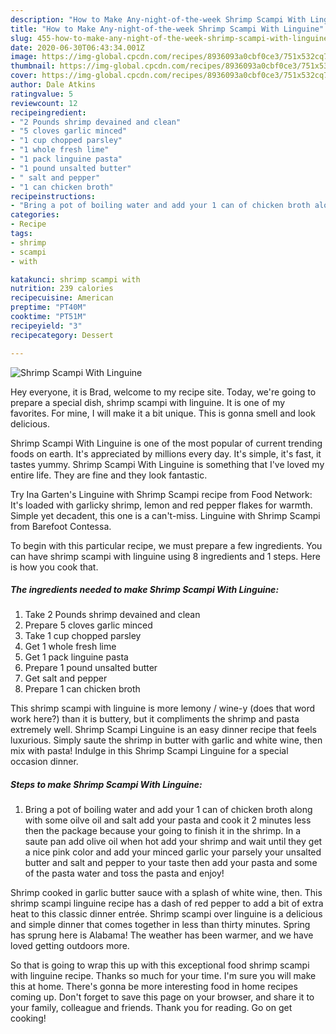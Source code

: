 ```yaml
---
description: "How to Make Any-night-of-the-week Shrimp Scampi With Linguine"
title: "How to Make Any-night-of-the-week Shrimp Scampi With Linguine"
slug: 455-how-to-make-any-night-of-the-week-shrimp-scampi-with-linguine
date: 2020-06-30T06:43:34.001Z
image: https://img-global.cpcdn.com/recipes/8936093a0cbf0ce3/751x532cq70/shrimp-scampi-with-linguine-recipe-main-photo.jpg
thumbnail: https://img-global.cpcdn.com/recipes/8936093a0cbf0ce3/751x532cq70/shrimp-scampi-with-linguine-recipe-main-photo.jpg
cover: https://img-global.cpcdn.com/recipes/8936093a0cbf0ce3/751x532cq70/shrimp-scampi-with-linguine-recipe-main-photo.jpg
author: Dale Atkins
ratingvalue: 5
reviewcount: 12
recipeingredient:
- "2 Pounds shrimp devained and clean"
- "5 cloves garlic minced"
- "1 cup chopped parsley"
- "1 whole fresh lime"
- "1 pack linguine pasta"
- "1 pound unsalted butter"
- " salt and pepper"
- "1 can chicken broth"
recipeinstructions:
- "Bring a pot of boiling water and add your 1 can of chicken broth along with some oilve oil and salt add your pasta and cook it 2 minutes less then the package because your going to finish it in the shrimp. In a saute pan add olive oil when hot add your shrimp and wait until they get a nice pink color and add your minced garlic your parsely your unsalted butter and salt and pepper to your taste then add your pasta and some of the pasta water and toss the pasta and enjoy!"
categories:
- Recipe
tags:
- shrimp
- scampi
- with

katakunci: shrimp scampi with 
nutrition: 239 calories
recipecuisine: American
preptime: "PT40M"
cooktime: "PT51M"
recipeyield: "3"
recipecategory: Dessert

---
```



![Shrimp Scampi With Linguine](https://img-global.cpcdn.com/recipes/8936093a0cbf0ce3/751x532cq70/shrimp-scampi-with-linguine-recipe-main-photo.jpg)

Hey everyone, it is Brad, welcome to my recipe site. Today, we're going to prepare a special dish, shrimp scampi with linguine. It is one of my favorites. For mine, I will make it a bit unique. This is gonna smell and look delicious.

Shrimp Scampi With Linguine is one of the most popular of current trending foods on earth. It's appreciated by millions every day. It's simple, it's fast, it tastes yummy. Shrimp Scampi With Linguine is something that I've loved my entire life. They are fine and they look fantastic.

Try Ina Garten&#39;s Linguine with Shrimp Scampi recipe from Food Network: It&#39;s loaded with garlicky shrimp, lemon and red pepper flakes for warmth. Simple yet decadent, this one is a can&#39;t-miss. Linguine with Shrimp Scampi from Barefoot Contessa.


To begin with this particular recipe, we must prepare a few ingredients. You can have shrimp scampi with linguine using 8 ingredients and 1 steps. Here is how you cook that.

<!--inarticleads1-->

##### The ingredients needed to make Shrimp Scampi With Linguine:

1. Take 2 Pounds shrimp devained and clean
1. Prepare 5 cloves garlic minced
1. Take 1 cup chopped parsley
1. Get 1 whole fresh lime
1. Get 1 pack linguine pasta
1. Prepare 1 pound unsalted butter
1. Get  salt and pepper
1. Prepare 1 can chicken broth


This shrimp scampi with linguine is more lemony / wine-y (does that word work here?) than it is buttery, but it compliments the shrimp and pasta extremely well. Shrimp Scampi Linguine is an easy dinner recipe that feels luxurious. Simply saute the shrimp in butter with garlic and white wine, then mix with pasta! Indulge in this Shrimp Scampi Linguine for a special occasion dinner. 

<!--inarticleads2-->

##### Steps to make Shrimp Scampi With Linguine:

1. Bring a pot of boiling water and add your 1 can of chicken broth along with some oilve oil and salt add your pasta and cook it 2 minutes less then the package because your going to finish it in the shrimp. In a saute pan add olive oil when hot add your shrimp and wait until they get a nice pink color and add your minced garlic your parsely your unsalted butter and salt and pepper to your taste then add your pasta and some of the pasta water and toss the pasta and enjoy!


Shrimp cooked in garlic butter sauce with a splash of white wine, then. This shrimp scampi linguine recipe has a dash of red pepper to add a bit of extra heat to this classic dinner entrée. Shrimp scampi over linguine is a delicious and simple dinner that comes together in less than thirty minutes. Spring has sprung here is Alabama! The weather has been warmer, and we have loved getting outdoors more. 

So that is going to wrap this up with this exceptional food shrimp scampi with linguine recipe. Thanks so much for your time. I'm sure you will make this at home. There's gonna be more interesting food in home recipes coming up. Don't forget to save this page on your browser, and share it to your family, colleague and friends. Thank you for reading. Go on get cooking!
